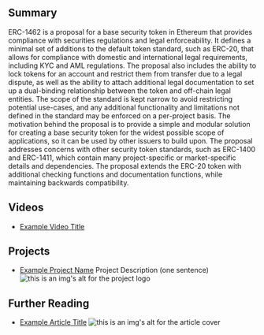 ## Summary

ERC-1462 is a proposal for a base security token in Ethereum that provides compliance with securities regulations and legal enforceability. It defines a minimal set of additions to the default token standard, such as ERC-20, that allows for compliance with domestic and international legal requirements, including KYC and AML regulations. The proposal also includes the ability to lock tokens for an account and restrict them from transfer due to a legal dispute, as well as the ability to attach additional legal documentation to set up a dual-binding relationship between the token and off-chain legal entities. The scope of the standard is kept narrow to avoid restricting potential use-cases, and any additional functionality and limitations not defined in the standard may be enforced on a per-project basis. The motivation behind the proposal is to provide a simple and modular solution for creating a base security token for the widest possible scope of applications, so it can be used by other issuers to build upon. The proposal addresses concerns with other security token standards, such as ERC-1400 and ERC-1411, which contain many project-specific or market-specific details and dependencies. The proposal extends the ERC-20 token with additional checking functions and documentation functions, while maintaining backwards compatibility.

## Videos

- [Example Video Title](https://www.youtube.com/watch?v=TDGq4aeevgY)

## Projects

- [Example Project Name](https://xxxx.xxx/xxxxx) Project Description (one sentence) ![this is an img's alt for the project logo](https://xxxx.xxx/project-logo.xxx)

## Further Reading

- [Example Article Title](https://xxxx.xxx/xxxxx) ![this is an img's alt for the article cover](https://xxxx.xxx/article-cover.xxx)
